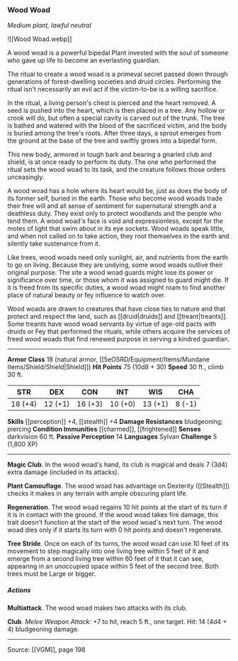 ### Wood Woad
_Medium plant, lawful neutral_

![[Wood Woad.webp]]

A wood woad is a powerful bipedal Plant invested with the soul of someone who gave up life to become an everlasting guardian.

The ritual to create a wood woad is a primeval secret passed down through generations of forest-dwelling societies and druid circles. Performing the ritual isn't necessarily an evil act if the victim-to-be is a willing sacrifice.

In the ritual, a living person's chest is pierced and the heart removed. A seed is pushed into the heart, which is then placed in a tree. Any hollow or crook will do, but often a special cavity is carved out of the trunk. The tree is bathed and watered with the blood of the sacrificed victim, and the body is buried among the tree's roots. After three days, a sprout emerges from the ground at the base of the tree and swiftly grows into a bipedal form.

This new body, armored in tough bark and bearing a gnarled club and shield, is at once ready to perform its duty. The one who performed the ritual sets the wood woad to its task, and the creature follows those orders unceasingly.

A wood woad has a hole where its heart would be, just as does the body of its former self, buried in the earth. Those who become wood woads trade their free will and all sense of sentiment for supernatural strength and a deathless duty. They exist only to protect woodlands and the people who tend them. A wood woad's face is void and expressionless, except for the motes of light that swim about in its eye sockets. Wood woads speak little, and when not called on to take action, they root themselves in the earth and silently take sustenance from it.

Like trees, wood woads need only sunlight, air, and nutrients from the earth to go on living. Because they are undying, some wood woads outlive their original purpose. The site a wood woad guards might lose its power or significance over time, or those whom it was assigned to guard might die. If it is freed from its specific duties, a wood woad might roam to find another place of natural beauty or fey influence to watch over.

Wood woads are drawn to creatures that have close ties to nature and that protect and respect the land, such as [[druid|druids]] and [[treant|treants]]. Some treants have wood woad servants by virtue of age-old pacts with druids or Fey that performed the rituals, while others acquire the services of freed wood woads that find renewed purpose in serving a kindred guardian.



---

**Armor Class** 18 (natural armor, [[5eOSRD/Equipment/Items/Mundane Items/Shield/Shield|Shield]])
**Hit Points** 75 (10d8 + 30)
**Speed** 30 ft., climb 30 ft.

| STR     | DEX     | CON     | INT     | WIS     | CHA     |
|---------|---------|---------|---------|---------|---------|
| 18 (+4) | 12 (+1) | 16 (+3) | 10 (+0) | 13 (+1) | 8 (-1) |

**Skills** [[perception]] +4, [[stealth]] +4
**Damage Resistances** bludgeoning; piercing
**Condition Immunities** [[charmed]], [[frightened]]
**Senses** darkvision 60 ft.
**Passive Perception** 14
**Languages** Sylvan
**Challenge** 5 (1,800 XP)

---

**Magic Club**. In the wood woad's hand, its club is magical and deals 7 (3d4) extra damage (included in its attacks).

**Plant Camouflage**. The wood woad has advantage on Dexterity ([[Stealth]]) checks it makes in any terrain with ample obscuring plant life.

**Regeneration**. The wood woad regains 10 hit points at the start of its turn if it is in contact with the ground. If the wood woad takes fire damage, this trait doesn't function at the start of the wood woad's next turn. The wood woad dies only if it starts its turn with 0 hit points and doesn't regenerate.

**Tree Stride**. Once on each of its turns, the wood woad can use 10 feet of its movement to step magically into one living tree within 5 feet of it and emerge from a second living tree within 60 feet of it that it can see, appearing in an unoccupied space within 5 feet of the second tree. Both trees must be Large or bigger.

##### Actions
**Multiattack**. The wood woad makes two attacks with its club.

**Club**. _Melee Weapon Attack:_ +7 to hit, reach 5 ft., one target. Hit: 14 (4d4 + 4) bludgeoning damage.


---

Source: [[VGM]], page 198